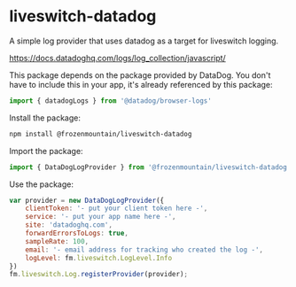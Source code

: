 # liveswitch-datadog

A simple log provider that uses datadog as a target for liveswitch logging.

https://docs.datadoghq.com/logs/log_collection/javascript/

This package depends on the package provided by DataDog. You don't have to include this in your app, it's already referenced by this package: 

```javascript
import { datadogLogs } from '@datadog/browser-logs'
```


Install the package:

```bash
npm install @frozenmountain/liveswitch-datadog
```

Import the package:

```javascript
import { DataDogLogProvider } from '@frozenmountain/liveswitch-datadog'
```

Use the package:

```javascript
var provider = new DataDogLogProvider({
    clientToken: '- put your client token here -',
    service: '- put your app name here -',
    site: 'datadoghq.com',
    forwardErrorsToLogs: true,
    sampleRate: 100,
    email: '- email address for tracking who created the log -',
    logLevel: fm.liveswitch.LogLevel.Info
})
fm.liveswitch.Log.registerProvider(provider);
```
